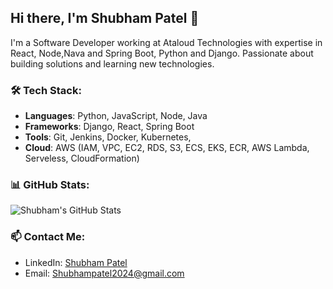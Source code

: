 ## Hi there, I'm Shubham Patel 👋
I'm a Software Developer working at Ataloud Technologies with expertise in React, Node,Nava and Spring Boot, Python and Django. Passionate about building solutions and learning new technologies.

### 🛠️ Tech Stack:
- **Languages**: Python, JavaScript, Node, Java
- **Frameworks**: Django, React, Spring Boot
- **Tools**:  Git, Jenkins, Docker, Kubernetes,
- **Cloud**: AWS (IAM, VPC, EC2, RDS, S3, ECS, EKS, ECR, AWS Lambda, Serveless, CloudFormation)

### 📊 GitHub Stats:
![Shubham's GitHub Stats](https://github-readme-stats.vercel.app/api?username=imshubhampatel&show_icons=true&theme=radical)

### 📫 Contact Me:
- LinkedIn: [Shubham Patel](https://www.linkedin.com/in/imshubhampatel)
- Email: Shubhampatel2024@gmail.com
